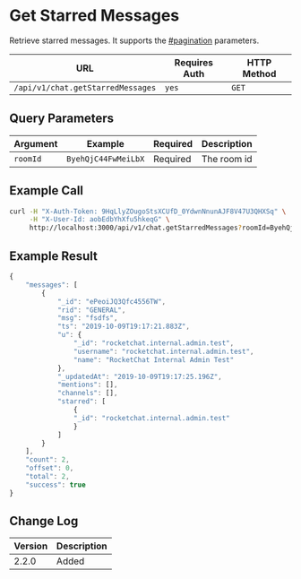 # Get Starred Messages

Retrieve starred messages. It supports the [#pagination](../../../#pagination "mention") parameters.

| URL                               | Requires Auth | HTTP Method |
| --------------------------------- | ------------- | ----------- |
| `/api/v1/chat.getStarredMessages` | `yes`         | `GET`       |

## Query Parameters

| Argument | Example             | Required | Description |
| -------- | ------------------- | -------- | ----------- |
| `roomId` | `ByehQjC44FwMeiLbX` | Required | The room id |

## Example Call

```bash
curl -H "X-Auth-Token: 9HqLlyZOugoStsXCUfD_0YdwnNnunAJF8V47U3QHXSq" \
     -H "X-User-Id: aobEdbYhXfu5hkeqG" \
     http://localhost:3000/api/v1/chat.getStarredMessages?roomId=ByehQjC44FwMeiLbX
```

## Example Result

```javascript
{
    "messages": [
        {
            "_id": "ePeoiJQ3Qfc4556TW",
            "rid": "GENERAL",
            "msg": "fsdfs",
            "ts": "2019-10-09T19:17:21.883Z",
            "u": {
                "_id": "rocketchat.internal.admin.test",
                "username": "rocketchat.internal.admin.test",
                "name": "RocketChat Internal Admin Test"
            },
            "_updatedAt": "2019-10-09T19:17:25.196Z",
            "mentions": [],
            "channels": [],
            "starred": [
                {
                "_id": "rocketchat.internal.admin.test"
                }
            ]
        }
    ],
    "count": 2,
    "offset": 0,
    "total": 2,
    "success": true
}
```

## Change Log

| Version | Description |
| ------- | ----------- |
| 2.2.0   | Added       |
